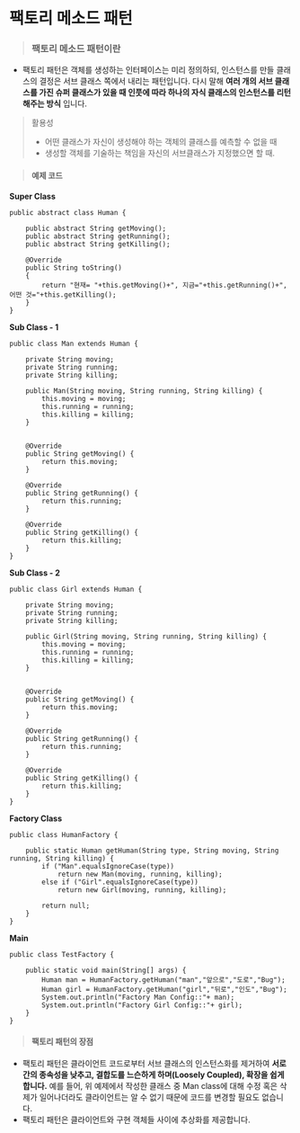 # 팩토리 메소드 패턴

>### 팩토리 메소드 패턴이란

- 팩토리 패턴은 객체를 생성하는 인터페이스는 미리 정의하되, 인스턴스를 만들 클래스의 결정은 서브 클래스 쪽에서 내리는 패턴입니다. 다시 말해 __여러 개의 서브 클래스를 가진 슈퍼 클래스가 있을 때 인풋에 따라 하나의 자식 클래스의 인스턴스를 리턴해주는 방식__ 입니다.



> 활용성
>
> - 어떤 클래스가 자신이 생성해야 하는 객체의 클래스를 예측할 수 없을 때
> - 생성할 객체를 기술하는 책임을 자신의 서브클래스가 지정했으면 할 때.



> #### 예제 코드

__Super Class__

```
public abstract class Human {

    public abstract String getMoving();
    public abstract String getRunning();
    public abstract String getKilling();

    @Override
    public String toString()
    {
        return "현재= "+this.getMoving()+", 지금="+this.getRunning()+", 어떤 것="+this.getKilling();
    }
}

```



__Sub Class - 1__

```
public class Man extends Human {

    private String moving;
    private String running;
    private String killing;

    public Man(String moving, String running, String killing) {
        this.moving = moving;
        this.running = running;
        this.killing = killing;
    }


    @Override
    public String getMoving() {
        return this.moving;
    }

    @Override
    public String getRunning() {
        return this.running;
    }

    @Override
    public String getKilling() {
        return this.killing;
    }
}

```



__Sub Class - 2__

```
public class Girl extends Human {

    private String moving;
    private String running;
    private String killing;

    public Girl(String moving, String running, String killing) {
        this.moving = moving;
        this.running = running;
        this.killing = killing;
    }


    @Override
    public String getMoving() {
        return this.moving;
    }

    @Override
    public String getRunning() {
        return this.running;
    }

    @Override
    public String getKilling() {
        return this.killing;
    }
}

```



__Factory Class__

```
public class HumanFactory {

    public static Human getHuman(String type, String moving, String running, String killing) {
        if ("Man".equalsIgnoreCase(type))
            return new Man(moving, running, killing);
        else if ("Girl".equalsIgnoreCase(type))
            return new Girl(moving, running, killing);

        return null;
    }
}
```



__Main__

```
public class TestFactory {

    public static void main(String[] args) {
        Human man = HumanFactory.getHuman("man","앞으로","도로","Bug");
        Human girl = HumanFactory.getHuman("girl","뒤로","인도","Bug");
        System.out.println("Factory Man Config::"+ man);
        System.out.println("Factory Girl Config::"+ girl);
    }
}
```

 

> #### 팩토리 패턴의 장점

- 팩토리 패턴은 클라이언트 코드로부터 서브 클래스의 인스턴스화를 제거하여 **서로 간의 종속성을 낮추고, 결합도를 느슨하게 하며(Loosely Coupled), 확장을 쉽게 합니다.**
  예를 들어, 위 예제에서 작성한 클래스 중 Man class에 대해 수정 혹은 삭제가 일어나더라도 클라이언트는 알 수 없기 때문에 코드를 변경할 필요도 없습니다.
- 팩토리 패턴은 클라이언트와 구현 객체들 사이에 추상화를 제공합니다.